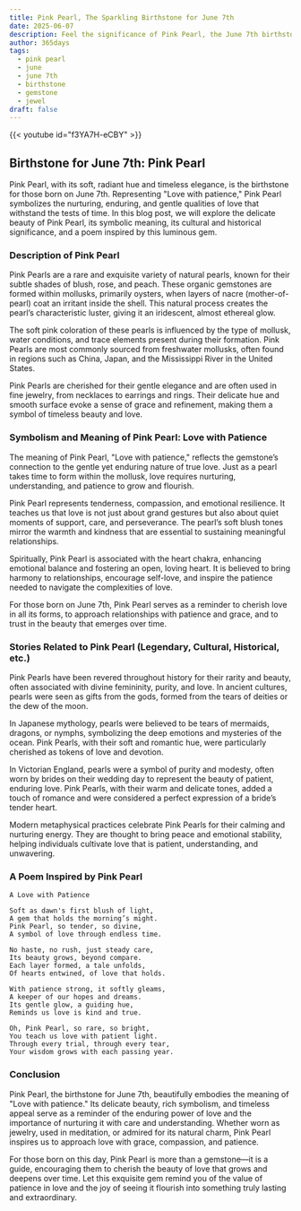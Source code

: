 ```yaml
---
title: Pink Pearl, The Sparkling Birthstone for June 7th
date: 2025-06-07
description: Feel the significance of Pink Pearl, the June 7th birthstone symbolizing Love with patience. Let its beauty and meaning brighten your day.
author: 365days
tags:
  - pink pearl
  - june
  - june 7th
  - birthstone
  - gemstone
  - jewel
draft: false
---
```


{{< youtube id="f3YA7H-eCBY" >}}

## Birthstone for June 7th: Pink Pearl

Pink Pearl, with its soft, radiant hue and timeless elegance, is the birthstone for those born on June 7th. Representing "Love with patience," Pink Pearl symbolizes the nurturing, enduring, and gentle qualities of love that withstand the tests of time. In this blog post, we will explore the delicate beauty of Pink Pearl, its symbolic meaning, its cultural and historical significance, and a poem inspired by this luminous gem.

### Description of Pink Pearl

Pink Pearls are a rare and exquisite variety of natural pearls, known for their subtle shades of blush, rose, and peach. These organic gemstones are formed within mollusks, primarily oysters, when layers of nacre (mother-of-pearl) coat an irritant inside the shell. This natural process creates the pearl’s characteristic luster, giving it an iridescent, almost ethereal glow.

The soft pink coloration of these pearls is influenced by the type of mollusk, water conditions, and trace elements present during their formation. Pink Pearls are most commonly sourced from freshwater mollusks, often found in regions such as China, Japan, and the Mississippi River in the United States.

Pink Pearls are cherished for their gentle elegance and are often used in fine jewelry, from necklaces to earrings and rings. Their delicate hue and smooth surface evoke a sense of grace and refinement, making them a symbol of timeless beauty and love.

### Symbolism and Meaning of Pink Pearl: Love with Patience

The meaning of Pink Pearl, "Love with patience," reflects the gemstone’s connection to the gentle yet enduring nature of true love. Just as a pearl takes time to form within the mollusk, love requires nurturing, understanding, and patience to grow and flourish.

Pink Pearl represents tenderness, compassion, and emotional resilience. It teaches us that love is not just about grand gestures but also about quiet moments of support, care, and perseverance. The pearl’s soft blush tones mirror the warmth and kindness that are essential to sustaining meaningful relationships.

Spiritually, Pink Pearl is associated with the heart chakra, enhancing emotional balance and fostering an open, loving heart. It is believed to bring harmony to relationships, encourage self-love, and inspire the patience needed to navigate the complexities of love.

For those born on June 7th, Pink Pearl serves as a reminder to cherish love in all its forms, to approach relationships with patience and grace, and to trust in the beauty that emerges over time.

### Stories Related to Pink Pearl (Legendary, Cultural, Historical, etc.)

Pink Pearls have been revered throughout history for their rarity and beauty, often associated with divine femininity, purity, and love. In ancient cultures, pearls were seen as gifts from the gods, formed from the tears of deities or the dew of the moon.

In Japanese mythology, pearls were believed to be tears of mermaids, dragons, or nymphs, symbolizing the deep emotions and mysteries of the ocean. Pink Pearls, with their soft and romantic hue, were particularly cherished as tokens of love and devotion.

In Victorian England, pearls were a symbol of purity and modesty, often worn by brides on their wedding day to represent the beauty of patient, enduring love. Pink Pearls, with their warm and delicate tones, added a touch of romance and were considered a perfect expression of a bride’s tender heart.

Modern metaphysical practices celebrate Pink Pearls for their calming and nurturing energy. They are thought to bring peace and emotional stability, helping individuals cultivate love that is patient, understanding, and unwavering.

### A Poem Inspired by Pink Pearl

```
A Love with Patience

Soft as dawn's first blush of light,  
A gem that holds the morning’s might.  
Pink Pearl, so tender, so divine,  
A symbol of love through endless time.  

No haste, no rush, just steady care,  
Its beauty grows, beyond compare.  
Each layer formed, a tale unfolds,  
Of hearts entwined, of love that holds.  

With patience strong, it softly gleams,  
A keeper of our hopes and dreams.  
Its gentle glow, a guiding hue,  
Reminds us love is kind and true.  

Oh, Pink Pearl, so rare, so bright,  
You teach us love with patient light.  
Through every trial, through every tear,  
Your wisdom grows with each passing year.
```

### Conclusion

Pink Pearl, the birthstone for June 7th, beautifully embodies the meaning of "Love with patience." Its delicate beauty, rich symbolism, and timeless appeal serve as a reminder of the enduring power of love and the importance of nurturing it with care and understanding. Whether worn as jewelry, used in meditation, or admired for its natural charm, Pink Pearl inspires us to approach love with grace, compassion, and patience.

For those born on this day, Pink Pearl is more than a gemstone—it is a guide, encouraging them to cherish the beauty of love that grows and deepens over time. Let this exquisite gem remind you of the value of patience in love and the joy of seeing it flourish into something truly lasting and extraordinary.